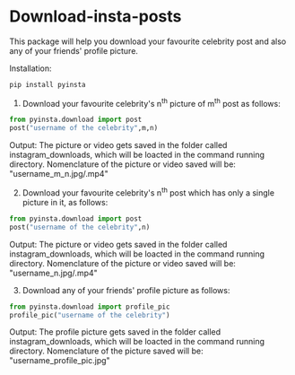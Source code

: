 # Download-insta-posts
This package will help you download your favourite celebrity post and also any of your friends' profile picture.

Installation:

```python
pip install pyinsta
```

1. Download your favourite celebrity's n<sup>th</sup> picture of m<sup>th</sup> post as follows:

```python
from pyinsta.download import post
post("username of the celebrity",m,n)
```

Output: 
The picture or video gets saved in the folder called instagram_downloads, which will be loacted in the command running directory.
Nomenclature of the picture or video saved will be:
"username_m_n.jpg/.mp4"

2. Download your favourite celebrity's n<sup>th</sup> post which has only a single picture in it, as follows:

```python
from pyinsta.download import post
post("username of the celebrity",n)
```

Output: 
The picture or video gets saved in the folder called instagram_downloads, which will be loacted in the command running directory.
Nomenclature of the picture or video saved will be:
"username_n.jpg/.mp4"

3. Download any of your friends' profile picture as follows:

```python
from pyinsta.download import profile_pic
profile_pic("username of the celebrity")
```

Output: 
The profile picture gets saved in the folder called instagram_downloads, which will be loacted in the command running directory.
Nomenclature of the picture saved will be:
"username_profile_pic.jpg"



